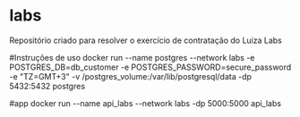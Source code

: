 # labs
Repositório criado para resolver o exercício de contratação do Luiza Labs

#Instruções de uso 
docker run --name postgres --network labs -e POSTGRES_DB=db_customer -e POSTGRES_PASSWORD=secure_password -e "TZ=GMT+3" -v /postgres_volume:/var/lib/postgresql/data  -dp 5432:5432 postgres

#app
docker run --name api_labs  --network labs -dp 5000:5000 api_labs


